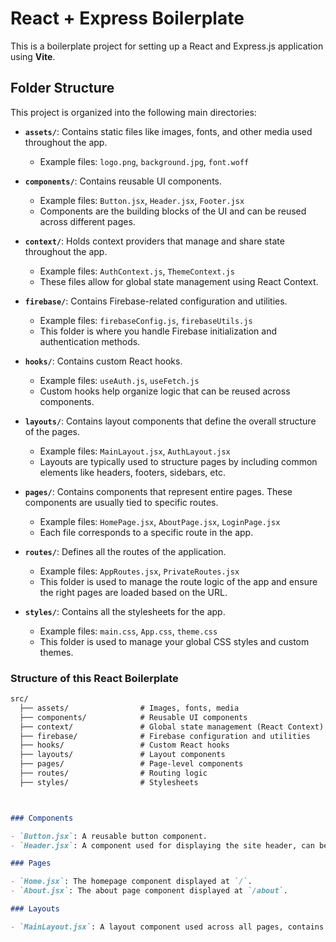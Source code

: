# React + Express Boilerplate

This is a boilerplate project for setting up a React and Express.js application using **Vite**.

## Folder Structure

This project is organized into the following main directories:


- **`assets/`**: Contains static files like images, fonts, and other media used throughout the app.
  - Example files: `logo.png`, `background.jpg`, `font.woff`

- **`components/`**: Contains reusable UI components.
  - Example files: `Button.jsx`, `Header.jsx`, `Footer.jsx`
  - Components are the building blocks of the UI and can be reused across different pages.

- **`context/`**: Holds context providers that manage and share state throughout the app.
  - Example files: `AuthContext.js`, `ThemeContext.js`
  - These files allow for global state management using React Context.

- **`firebase/`**: Contains Firebase-related configuration and utilities.
  - Example files: `firebaseConfig.js`, `firebaseUtils.js`
  - This folder is where you handle Firebase initialization and authentication methods.

- **`hooks/`**: Contains custom React hooks.
  - Example files: `useAuth.js`, `useFetch.js`
  - Custom hooks help organize logic that can be reused across components.

- **`layouts/`**: Contains layout components that define the overall structure of the pages.
  - Example files: `MainLayout.jsx`, `AuthLayout.jsx`
  - Layouts are typically used to structure pages by including common elements like headers, footers, sidebars, etc.

- **`pages/`**: Contains components that represent entire pages. These components are usually tied to specific routes.
  - Example files: `HomePage.jsx`, `AboutPage.jsx`, `LoginPage.jsx`
  - Each file corresponds to a specific route in the app.

- **`routes/`**: Defines all the routes of the application.
  - Example files: `AppRoutes.jsx`, `PrivateRoutes.jsx`
  - This folder is used to manage the route logic of the app and ensure the right pages are loaded based on the URL.

- **`styles/`**: Contains all the stylesheets for the app.
  - Example files: `main.css`, `App.css`, `theme.css`
  - This folder is used to manage your global CSS styles and custom themes.

### Structure of this React Boilerplate

```md
src/
  ├── assets/                # Images, fonts, media
  ├── components/            # Reusable UI components
  ├── context/               # Global state management (React Context)
  ├── firebase/              # Firebase configuration and utilities
  ├── hooks/                 # Custom React hooks
  ├── layouts/               # Layout components
  ├── pages/                 # Page-level components
  ├── routes/                # Routing logic
  ├── styles/                # Stylesheets



### Components

- `Button.jsx`: A reusable button component.
- `Header.jsx`: A component used for displaying the site header, can be reused across different pages.

### Pages

- `Home.jsx`: The homepage component displayed at `/`.
- `About.jsx`: The about page component displayed at `/about`.

### Layouts

- `MainLayout.jsx`: A layout component used across all pages, contains a common header and footer.